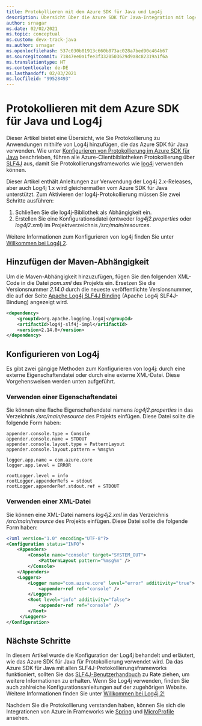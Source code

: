 ```yaml
---
title: Protokollieren mit dem Azure SDK für Java und Log4j
description: Übersicht über die Azure SDK für Java-Integration mit log4j
author: srnagar
ms.date: 02/02/2021
ms.topic: conceptual
ms.custom: devx-track-java
ms.author: srnagar
ms.openlocfilehash: 537c030b81913c660b873ac028a7bed90c464b67
ms.sourcegitcommit: 71847ee0a1fee3f3320503629d9a8c82319a1f6a
ms.translationtype: HT
ms.contentlocale: de-DE
ms.lasthandoff: 02/03/2021
ms.locfileid: "99528493"
---
```

# <a name="log-with-the-azure-sdk-for-java-and-log4j"></a>Protokollieren mit dem Azure SDK für Java und Log4j

Dieser Artikel bietet eine Übersicht, wie Sie Protokollierung zu Anwendungen mithilfe von Log4j hinzufügen, die das Azure SDK für Java verwenden. Wie unter [Konfigurieren von Protokollierung im Azure SDK für Java](logging-overview.md) beschrieben, führen alle Azure-Clientbibliotheken Protokollierung über [SLF4J](http://www.slf4j.org/) aus, damit Sie Protokollierungsframeworks wie [log4j](https://logging.apache.org/log4j/2.x/) verwenden können.

Dieser Artikel enthält Anleitungen zur Verwendung der Log4j 2.x-Releases, aber auch Log4j 1.x wird gleichermaßen vom Azure SDK für Java unterstützt. Zum Aktivieren der log4j-Protokollierung müssen Sie zwei Schritte ausführen:

1. Schließen Sie die log4j-Bibliothek als Abhängigkeit ein.
2. Erstellen Sie eine Konfigurationsdatei (entweder *log4j2.properties* oder *log4j2.xml*) im Projektverzeichnis */src/main/resources*.

Weitere Informationen zum Konfigurieren von log4j finden Sie unter [Willkommen bei Log4j 2](https://logging.apache.org/log4j/2.x/manual/index.html).

## <a name="add-the-maven-dependency"></a>Hinzufügen der Maven-Abhängigkeit

Um die Maven-Abhängigkeit hinzuzufügen, fügen Sie den folgenden XML-Code in die Datei *pom.xml* des Projekts ein. Ersetzen Sie die Versionsnummer *2.14.0* durch die neueste veröffentlichte Versionsnummer, die auf der Seite [Apache Log4j SLF4J Binding](https://mvnrepository.com/artifact/org.apache.logging.log4j/log4j-slf4j-impl) (Apache Log4j SLF4J-Bindung) angezeigt wird.

```xml
<dependency>
    <groupId>org.apache.logging.log4j</groupId>
    <artifactId>log4j-slf4j-impl</artifactId>
    <version>2.14.0</version>
</dependency>
```

## <a name="configuring-log4j"></a>Konfigurieren von Log4j

Es gibt zwei gängige Methoden zum Konfigurieren von log4j: durch eine externe Eigenschaftendatei oder durch eine externe XML-Datei. Diese Vorgehensweisen werden unten aufgeführt.

### <a name="using-a-property-file"></a>Verwenden einer Eigenschaftendatei

Sie können eine flache Eigenschaftendatei namens *log4j2.properties* in das Verzeichnis */src/main/resource* des Projekts einfügen. Diese Datei sollte die folgende Form haben:

```properties
appender.console.type = Console
appender.console.name = STDOUT
appender.console.layout.type = PatternLayout
appender.console.layout.pattern = %msg%n

logger.app.name = com.azure.core
logger.app.level = ERROR

rootLogger.level = info
rootLogger.appenderRefs = stdout
rootLogger.appenderRef.stdout.ref = STDOUT
```

### <a name="using-an-xml-file"></a>Verwenden einer XML-Datei

Sie können eine XML-Datei namens *log4j2.xml* in das Verzeichnis */src/main/resource* des Projekts einfügen. Diese Datei sollte die folgende Form haben:

```xml
<?xml version="1.0" encoding="UTF-8"?>
<Configuration status="INFO">
    <Appenders>
        <Console name="console" target="SYSTEM_OUT">
            <PatternLayout pattern="%msg%n" />
        </Console>
    </Appenders>
    <Loggers>
        <Logger name="com.azure.core" level="error" additivity="true">
            <appender-ref ref="console" />
        </Logger>
        <Root level="info" additivity="false">
            <appender-ref ref="console" />
        </Root>
     </Loggers>
</Configuration>
```

## <a name="next-steps"></a>Nächste Schritte

In diesem Artikel wurde die Konfiguration der Log4j behandelt und erläutert, wie das Azure SDK für Java für Protokollierung verwendet wird. Da das Azure SDK für Java mit allen SLF4J-Protokollierungsframeworks funktioniert, sollten Sie das [SLF4J-Benutzerhandbuch](http://www.slf4j.org/manual.html) zu Rate ziehen, um weitere Informationen zu erhalten. Wenn Sie Log4j verwenden, finden Sie auch zahlreiche Konfigurationsanleitungen auf der zugehörigen Website. Weitere Informationen finden Sie unter [Willkommen bei Log4j 2!](https://logging.apache.org/log4j/2.x/manual/index.html)

Nachdem Sie die Protokollierung verstanden haben, können Sie sich die Integrationen von Azure in Frameworks wie [Spring](/azure/developer/java/spring-framework/spring-boot-starters-for-azure) und [MicroProfile](/azure/developer/java/eclipse-microprofile/) ansehen.
